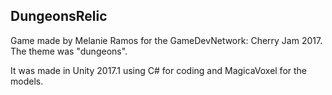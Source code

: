 ## DungeonsRelic
Game made by Melanie Ramos for the GameDevNetwork: Cherry Jam 2017. The theme was "dungeons".

It was made in Unity 2017.1 using C# for coding and MagicaVoxel for the models.
